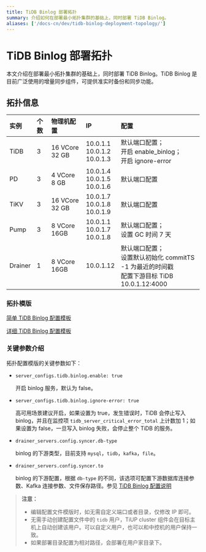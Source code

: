 ```yaml
---
title: TiDB Binlog 部署拓扑
summary: 介绍如何在部署最小拓扑集群的基础上，同时部署 TiDB Binlog。
aliases: ['/docs-cn/dev/tidb-binlog-deployment-topology/']
---
```


# TiDB Binlog 部署拓扑

本文介绍在部署最小拓扑集群的基础上，同时部署 TiDB Binlog。TiDB Binlog 是目前广泛使用的增量同步组件，可提供准实时备份和同步功能。

## 拓扑信息

| 实例 |个数| 物理机配置 | IP | 配置 |
| :-- | :-- | :-- | :-- | :-- |
|TiDB | 3 | 16 VCore 32 GB | 10.0.1.1 <br/> 10.0.1.2 <br/> 10.0.1.3 | 默认端口配置；<br/>开启 enable_binlog； <br/> 开启 ignore-error |
| PD | 3 | 4 VCore 8 GB | 10.0.1.4 <br/> 10.0.1.5 <br/> 10.0.1.6 | 默认端口配置 |
| TiKV | 3 | 16 VCore 32 GB | 10.0.1.7 <br/> 10.0.1.8 <br/> 10.0.1.9 | 默认端口配置 |
| Pump| 3 |8 VCore 16GB |10.0.1.1 <br/> 10.0.1.7 <br/> 10.0.1.8 | 默认端口配置； <br/> 设置 GC 时间 7 天 |
| Drainer | 1 | 8 VCore 16GB | 10.0.1.12 | 默认端口配置；<br/> 设置默认初始化 commitTS -1 为最近的时间戳 <br/> 配置下游目标 TiDB 10.0.1.12:4000 |

### 拓扑模版

[简单 TiDB Binlog 配置模板](https://github.com/pingcap/docs-cn/blob/master/config-templates/simple-tidb-binlog.yaml)

[详细 TiDB Binlog 配置模板](https://github.com/pingcap/docs-cn/blob/master/config-templates/complex-tidb-binlog.yaml)

### 关键参数介绍

拓扑配置模版的关键参数如下：

- `server_configs.tidb.binlog.enable: true`

    开启 binlog 服务，默认为 false。

- `server_configs.tidb.binlog.ignore-error: true`

    高可用场景建议开启，如果设置为 true，发生错误时，TiDB 会停止写入 binlog，并且在监控项 `tidb_server_critical_error_total` 上计数加 1；如果设置为 false，一旦写入 binlog 失败，会停止整个 TiDB 的服务。

- `drainer_servers.config.syncer.db-type`

    binlog 的下游类型，目前支持 `mysql`，`tidb`，`kafka`，`file`。

- `drainer_servers.config.syncer.to`

    binlog 的下游配置，根据 `db-type` 的不同，该选项可配置下游数据库连接参数、Kafka 连接参数、文件保存路径。参见 [TiDB Binlog 配置说明](tidb-binlog-configuration-file.md#syncerto)

> **注意：**
>
> - 编辑配置文件模版时，如无需自定义端口或者目录，仅修改 IP 即可。 
> - 无需手动创建配置文件中的 `tidb` 用户，TiUP cluster 组件会在目标主机上自动创建该用户。可以自定义用户，也可以和中控机的用户保持一致。
> - 如果部署目录配置为相对路径，会部署在用户家目录下。
